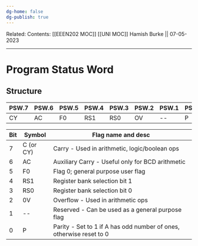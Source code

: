 ```yaml
---
dg-home: false
dg-publish: true
---
```

Related: 
Contents: [[EEEN202 MOC]]
[[UNI MOC]]
Hamish Burke || 07-05-2023
***

# Program Status Word

## Structure

| PSW.7 | PSW.6 | PSW.5 | PSW.4 | PSW.3 | PSW.2 | PSW.1 | PSW.0 |
| ----- | ----- | ----- | ----- | ----- | ----- | ----- | ----- |
| CY    | AC    | F0    | RS1   | RS0   | OV    | --    | P      |

| Bit | Symbol    | Flag name and desc                                |
| --- | --------- | ------------------------------------------------- |
| 7   | C (or CY) | Carry  - Used in arithmetic, logic/boolean ops    |
| 6   | AC        | Auxiliary Carry  - Useful only for BCD arithmetic |
| 5   | F0        | Flag 0; general purpose user flag                 |
| 4   | RS1       | Register bank selection bit 1                     |
| 3   | RS0       | Register bank selection bit 0                     |
| 2   | 0V        | Overflow - Used in arithmetic ops                 |
| 1   | --        | Reserved - Can be used as a general purpose flag  |
| 0   | P         | Parity - Set to 1 if A has odd number of ones, otherwise reset to 0                                                  |